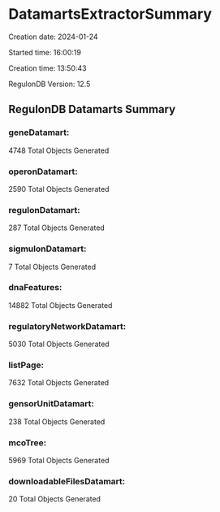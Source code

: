 # DatamartsExtractorSummary 
Creation date: 2024-01-24
 
Started time: 16:00:19
 
Creation time: 13:50:43
 
RegulonDB Version: 12.5

## RegulonDB Datamarts Summary 

 ### geneDatamart: 
 4748 Total Objects Generated
 ### operonDatamart: 
 2590 Total Objects Generated
 ### regulonDatamart: 
 287 Total Objects Generated
 ### sigmulonDatamart: 
 7 Total Objects Generated
 ### dnaFeatures: 
 14882 Total Objects Generated
 ### regulatoryNetworkDatamart: 
 5030 Total Objects Generated
 ### listPage: 
 7632 Total Objects Generated
 ### gensorUnitDatamart: 
 238 Total Objects Generated
 ### mcoTree: 
 5969 Total Objects Generated
 ### downloadableFilesDatamart: 
 20 Total Objects Generated
